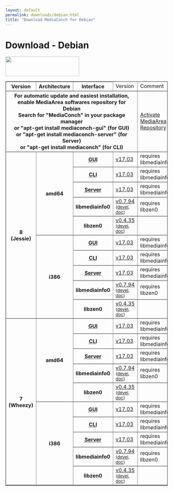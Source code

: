 ```yaml
---
layout: default
permalink: downloads/debian.html
title: "Download MediaConch for Debian"
---
```


# Download - Debian

<img src="/MediaConch/images/Debian.png" width="229" height="61"><br />

<table border="1">
<thead>
<tr class="table-header">
    <th>Version</th>
    <th>Architecture</th>
    <th>Interface</th>
    <td>Version</td>
    <td>Comment</td>
</tr>
</thead>
<tbody>
<tr>
    <th colspan="4">For automatic update and easiest installation, enable MediaArea softwares repository for Debian<br />Search for "MediaConch" in your package manager<br />or "apt-get install mediaconch-gui" (for GUI)<br /> or "apt-get install mediaconch-server" (for Server)<br /> or "apt-get install mediaconch" (for CLI)</th>
    <td><a href='/Repos'>Activate MediaArea Repository</a></td>
</tr>
<tr>
    <th rowspan="10" id="8">8 (Jessie)</th>
    <th rowspan="5" id="8.amd64">amd64</th>
    <th><abbr title="Graphical User Interface">GUI</abbr></th>
    <td><a href="//mediaarea.net/download/binary/mediaconch-gui/17.03/mediaconch-gui_17.03-1_amd64.Debian_8.0.deb">v17.03</a></td>
    <td>requires libmediainfo0</td>
</tr>
<tr>
    <th><abbr title="Command Line Interface">CLI</abbr></th>
    <td><a href="//mediaarea.net/download/binary/mediaconch/17.03/mediaconch_17.03-1_amd64.Debian_8.0.deb">v17.03</a></td>
    <td>requires libmediainfo0</td>
</tr>
<tr>
    <th><abbr title="Server">Server</abbr></th>
    <td><a href="//mediaarea.net/download/binary/mediaconch-server/17.03/mediaconch-server_17.03-1_amd64.Debian_8.0.deb">v17.03</a></td>
    <td>requires libmediainfo0</td>
</tr>
<tr>
    <th>libmediainfo0</th>
    <td><a href="//mediaarea.net/download/binary/libmediainfo0/0.7.94/libmediainfo0_0.7.94-1_amd64.Debian_8.0.deb">v0.7.94</a> <small>(<a href="//mediaarea.net/download/binary/libmediainfo0/0.7.94/libmediainfo-dev_0.7.94-1_amd64.Debian_8.0.deb">devel</a>, <a href="//mediaarea.net/download/binary/libmediainfo0/0.7.94/libmediainfo-doc_0.7.94-1_amd64.Debian_8.0.deb">doc</a>)</small></td>
    <td>requires libzen0</td>
</tr>
<tr>
    <th>libzen0</th>
    <td><a href="//mediaarea.net/download/binary/libzen0/0.4.35/libzen0_0.4.35-1_amd64.Debian_8.0.deb">v0.4.35</a> <small>(<a href="//mediaarea.net/download/binary/libzen0/0.4.35/libzen-dev_0.4.35-1_amd64.Debian_8.0.deb">devel</a>, <a href="//mediaarea.net/download/binary/libzen0/0.4.35/libzen-doc_0.4.35-1_amd64.Debian_8.0.deb">doc</a>)</small></td>
    <td>&nbsp;</td>
</tr>
<tr>
    <th rowspan="5" id="8.i386">i386</th>
    <th><abbr title="Graphical User Interface">GUI</abbr></th>
    <td><a href="//mediaarea.net/download/binary/mediaconch-gui/17.03/mediaconch-gui_17.03-1_i386.Debian_8.0.deb">v17.03</a></td>
    <td>requires libmediainfo0</td>
</tr>
<tr>
    <th><abbr title="Command Line Interface">CLI</abbr></th>
    <td><a href="//mediaarea.net/download/binary/mediaconch/17.03/mediaconch_17.03-1_i386.Debian_8.0.deb">v17.03</a></td>
    <td>requires libmediainfo0</td>
</tr>
<tr>
    <th><abbr title="Server">Server</abbr></th>
    <td><a href="//mediaarea.net/download/binary/mediaconch-server/17.03/mediaconch-server_17.03-1_i386.Debian_8.0.deb">v17.03</a></td>
    <td>requires libmediainfo0</td>
</tr>
<tr>
    <th>libmediainfo0</th>
    <td><a href="//mediaarea.net/download/binary/libmediainfo0/0.7.94/libmediainfo0_0.7.94-1_i386.Debian_8.0.deb">v0.7.94</a> <small>(<a href="//mediaarea.net/download/binary/libmediainfo0/0.7.94/libmediainfo-dev_0.7.94-1_i386.Debian_8.0.deb">devel</a>, <a href="//mediaarea.net/download/binary/libmediainfo0/0.7.94/libmediainfo-doc_0.7.94-1_i386.Debian_8.0.deb">doc</a>)</small></td>
    <td>requires libzen0</td>
</tr>
<tr>
    <th>libzen0</th>
    <td><a href="//mediaarea.net/download/binary/libzen0/0.4.35/libzen0_0.4.35-1_i386.Debian_8.0.deb">v0.4.35</a> <small>(<a href="//mediaarea.net/download/binary/libzen0/0.4.35/libzen-dev_0.4.35-1_i386.Debian_8.0.deb">devel</a>, <a href="//mediaarea.net/download/binary/libzen0/0.4.35/libzen-doc_0.4.35-1_i386.Debian_8.0.deb">doc</a>)</small></td>
    <td>&nbsp;</td>
</tr>
<tr>
    <th rowspan="10" id="7">7 (Wheezy)</th>
    <th rowspan="5" id="7.amd64">amd64</th>
    <th><abbr title="Graphical User Interface">GUI</abbr></th>
    <td><a href="//mediaarea.net/download/binary/mediaconch-gui/17.03/mediaconch-gui_17.03-1_amd64.Debian_7.0.deb">v17.03</a></td>
    <td>requires libmediainfo0</td>
</tr>
<tr>
    <th><abbr title="Command Line Interface">CLI</abbr></th>
    <td><a href="//mediaarea.net/download/binary/mediaconch/17.03/mediaconch_17.03-1_amd64.Debian_7.0.deb">v17.03</a></td>
    <td>requires libmediainfo0</td>
</tr>
<tr>
    <th><abbr title="Server">Server</abbr></th>
    <td><a href="//mediaarea.net/download/binary/mediaconch-server/17.03/mediaconch-server_17.03-1_amd64.Debian_7.0.deb">v17.03</a></td>
    <td>requires libmediainfo0</td>
</tr>
<tr>
    <th>libmediainfo0</th>
    <td><a href="//mediaarea.net/download/binary/libmediainfo0/0.7.94/libmediainfo0_0.7.94-1_amd64.Debian_7.0.deb">v0.7.94</a> <small>(<a href="//mediaarea.net/download/binary/libmediainfo0/0.7.94/libmediainfo-dev_0.7.94-1_amd64.Debian_7.0.deb">devel</a>, <a href="//mediaarea.net/download/binary/libmediainfo0/0.7.94/libmediainfo-doc_0.7.94-1_amd64.Debian_7.0.deb">doc</a>)</small></td>
    <td>requires libzen0</td>
</tr>
<tr>
    <th>libzen0</th>
    <td><a href="//mediaarea.net/download/binary/libzen0/0.4.35/libzen0_0.4.35-1_amd64.Debian_7.0.deb">v0.4.35</a> <small>(<a href="//mediaarea.net/download/binary/libzen0/0.4.35/libzen-dev_0.4.35-1_amd64.Debian_7.0.deb">devel</a>, <a href="//mediaarea.net/download/binary/libzen0/0.4.35/libzen-doc_0.4.35-1_amd64.Debian_7.0.deb">doc</a>)</small></td>
    <td>&nbsp;</td>
</tr>
<tr>
    <th rowspan="5" id="7.i386">i386</th>
    <th><abbr title="Graphical User Interface">GUI</abbr></th>
    <td><a href="//mediaarea.net/download/binary/mediaconch-gui/17.03/mediaconch-gui_17.03-1_i386.Debian_7.0.deb">v17.03</a></td>
    <td>requires libmediainfo0</td>
</tr>
<tr>
    <th><abbr title="Command Line Interface">CLI</abbr></th>
    <td><a href="//mediaarea.net/download/binary/mediaconch/17.03/mediaconch_17.03-1_i386.Debian_7.0.deb">v17.03</a></td>
    <td>requires libmediainfo0</td>
</tr>
<tr>
    <th><abbr title="Server">Server</abbr></th>
    <td><a href="//mediaarea.net/download/binary/mediaconch-server/17.03/mediaconch-server_17.03-1_i386.Debian_7.0.deb">v17.03</a></td>
    <td>requires libmediainfo0</td>
</tr>
<tr>
    <th>libmediainfo0</th>
    <td><a href="//mediaarea.net/download/binary/libmediainfo0/0.7.94/libmediainfo0_0.7.94-1_i386.Debian_7.0.deb">v0.7.94</a> <small>(<a href="//mediaarea.net/download/binary/libmediainfo0/0.7.94/libmediainfo-dev_0.7.94-1_i386.Debian_7.0.deb">devel</a>, <a href="//mediaarea.net/download/binary/libmediainfo0/0.7.94/libmediainfo-doc_0.7.94-1_i386.Debian_7.0.deb">doc</a>)</small></td>
    <td>requires libzen0</td>
</tr>
<tr>
    <th>libzen0</th>
    <td><a href="//mediaarea.net/download/binary/libzen0/0.4.35/libzen0_0.4.35-1_i386.Debian_7.0.deb">v0.4.35</a> <small>(<a href="//mediaarea.net/download/binary/libzen0/0.4.35/libzen-dev_0.4.35-1_i386.Debian_7.0.deb">devel</a>, <a href="//mediaarea.net/download/binary/libzen0/0.4.35/libzen-doc_0.4.35-1_i386.Debian_7.0.deb">doc</a>)</small></td>
    <td>&nbsp;</td>
</tr>
</tbody>
</table>
